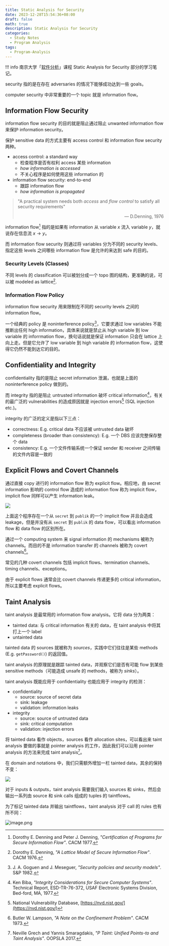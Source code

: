 ```yaml
---
title: Static Analysis for Security
date: 2023-12-28T15:54:36+08:00
draft: false
math: true
description: Static Analysis for Security
categories:
  - Study Notes
  - Program Analysis
tags:
  - Program-Analysis
---
```


!!! info
	南京大学「[软件分析](https://tai-e.pascal-lab.net/lectures.html)」课程 Static Analysis for Security 部分的学习笔记。


security 指的是在存在 adversaries 的情况下能够成功达到一些 goals。

computer security 中非常重要的一个 topic 就是 information flow。

## Information Flow Security

information flow security 的目的就是阻止通过阻止 unwanted information flow 来保护 information security。

保护 sensitive data 的方式主要有 access control 和 information flow security 两种。

- access control: a standard way
  - 检查程序是否有权利 access 某些 information
  - *how information is accessed*
  - 不关心程序是如何使用这些 information 的
- information flow security: end-to-end
  - 跟踪 information flow
  - *how information is propagated*

> "A practical system needs both *access* and *flow control* to satisfy all security requirements"
> <p align="right">— D.Denning, 1976</p>

information flow[^1] 指的是如果有 information 从 variable $x$ 流入 variable $y$，就说存在信息流 $x\to y$。

[^1]: Dorothy E. Denning and Peter J. Denning, *"Certification of Programs for Secure Information Flow"*. CACM 1977.

而 information flow security 则通过将 variables 分为不同的 security levels、指定这些 levels 之间哪些 information flow 是允许的来达到 safe 的目的。

### Security Levels (Classes)

不同 levels 的 classification 可以被划分成一个 topo 图的结构，更准确的说，可以被 modeled as lattice[^2].

[^2]: Dorothy E. Denning, *"A Lattice Model of Secure Information Flow"*. CACM 1976.

### Information Flow Policy

information flow security 用来限制在不同的 security levels 之间的 information flow。

一个经典的 policy 是 noninterference policy[^3]，它要求通过 low variables 不能推断出任何 high information，具体来说就是禁止从 high variable 到 low variable 的 inforrmation flow，换句话说就是保证 information 只会在 lattice 上向上走。但是它允许了 low variable 到 high variable 的 information flow，这使得它仍然不能到达它的目的。

[^3]: J. A. Goguen and J. Meseguer, *"Security policies and security models"*. S&P 1982.

## Confidentiality and Integrity

confidentiality 指的是阻止 secret information 泄漏，也就是上面的 noninterference policy 做到的。

而 integrity 指的是阻止 untrusted information 破坏 critical information[^4]，有关的最广泛的 vulnerabilities 的造成原因就是 injection errors[^5] (SQL injection etc.)。

[^4]: Ken Biba, *"Integrity Considerations for Secure Computer Systems"*. Technical Report, ESD-TR-76-372, USAF Electronic Systems Division, Bed-ford, MA, 1977.

[^5]: National Vulnerability Database, [https://nvd.nist.gov/](https://nvd.nist.gov/)

integrity 的广泛的定义是指以下三点：

- correctness: E.g. critical data 不应该被 untrusted data 破坏
- completeness (broader than consistency): E.g. 一个 DBS 应该完整保存整个 data
- consistency: E.g. 一个文件传输系统一个保证 sender 和 receiver 之间传输的文件内容是一致的

## Explicit Flows and Covert Channels

通过直接 copy 进行的 information flow 称为 explicit flow。相应地，由 secret information 影响的 control flow 造成的 information flow 称为 implicit flow，implicit flow 同样可以产生 information leak。

![](https://fastly.jsdelivr.net/gh/f1a3h/imgs/20231228182254.png)

上面这个程序存在一个从 `secret` 到 `publik` 的一个 implicit flow 并且会造成 leakage，但是并没有从 `secret` 到 `publik` 的 data flow，可以看出 information flow 和 data flow 的区别所在。

通过一个 computing system 来 signal information 的 mechanisms 被称为 channels。而目的不是 information transfer 的 channels 被称为 covert channels[^6]。

[^6]: Butler W. Lampson, *"A Note on the Confinement Problem"*. CACM 1973.

常见的几种 covert channels 包括 implicit flows、termination channels、timing channels、exceptions。

由于 explicit flows 通常会比 covert channels 传递更多的 critical information，所以主要考虑 explicit flows。

## Taint Analysis

taint analysis 是最常用的 information flow analysis。它将 data 分为两类：

- tainted data: 与 critical information 有关的 data，在 taint analysis 中将其打上一个 label
- untainted data

tainted data 的 sources 就被称为 *sources*，实践中它们往往是某些 methods (E.g. `getPassword()`) 的返回值。

taint analysis 的原理就是跟踪 tainted data，并观察它们是否有可能 flow 到某些 sensitive methods（可能造成 unsafe 的 methods，被称为 *sinks*）。

taint analysis 既能应用于 confidentiality 也能应用于 integrity 的检测：

- confidentiality
  - source: source of secret data
  - sink: leakage
  - validation: information leaks
- integrity
  - source: source of untrusted data
  - sink: critical computation
  - validation: injection errors

将 tainted data 看作 objects，sources 看作 allocation sites，可以看出来 taint analysis 要做的事就是 pointer analysis 的工作，因此我们可以沿用 pointer analysis 的方法来完成 taint analysis[^7]。

[^7]: Neville Grech and Yannis Smaragdakis, *"P Taint: Unified Points-to and Taint Analysis"*. OOPSLA 2017.

在 domain and notations 中，我们只需额外增加一栏 tainted data，其余的保持不变：

![](https://fastly.jsdelivr.net/gh/f1a3h/imgs/20231228183144.png)

对于 inputs & outputs，taint analysis 需要我们输入 sources 和 sinks，然后会输出一系列由 source 和 sink calls 组成的 tuples 的 taintflows。

为了标记 tainted data 并输出 taintflows，taint analysis 对于 call 的 rules 也有所不同：

![image.png](https://fastly.jsdelivr.net/gh/f1a3h/imgs/taint_analysis_call_rules.png)
